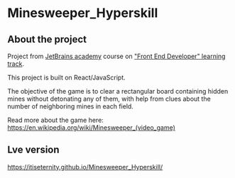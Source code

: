 # Minesweeper_Hyperskill
## About the project
Project from [JetBrains academy](https://www.jetbrains.com/academy/) course on ["Front End Developer" learning track](https://hyperskill.org/tracks/5?_gl=1%2avtb9k4%2a_ga%2aMTIzMDYyOTA5OS4xNjIwOTgwOTQ0%2a_ga_V0XZL7QHEB%2aMTYyMzY2NjkxNC40LjEuMTYyMzY2NzU0Mi4w&_ga=2.23140664.323523152.1623666914-1230629099.1620980944).

This project is built on React/JavaScript.

The objective of the game is to clear a rectangular board containing hidden mines without detonating any of them, with help from clues about the number of neighboring mines in each field.

Read more about the game here: https://en.wikipedia.org/wiki/Minesweeper_(video_game)
## Lve version
https://itiseternity.github.io/Minesweeper_Hyperskill/
